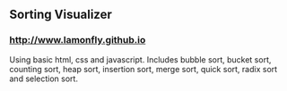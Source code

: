 ## Sorting Visualizer
### http://www.lamonfly.github.io
Using basic html, css and javascript.
Includes bubble sort, bucket sort, counting sort, heap sort, insertion sort, merge sort, quick sort, radix sort and selection sort.
